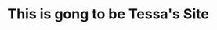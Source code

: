 <html>
  <head>
    <style> </style>
  </head>
  <body>
    <h1> This is gong to be Tessa's Site </h1>
  
  </body>
  <script>
  
  
  </script>
</html>
